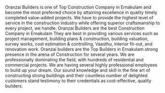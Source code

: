 Oranzai Builders is one of Top Construction Company in Ernakulam and become the most preferred choice by attaining excellence in quality timely completed value-added projects. We have to provide the highest level of service in the construction industry while offering superior craftsmanship to every project, we handle.
Oranzai Builders are the best Construction Company in Ernakulam They are best in providing various services such as project management, building plans & construction, building valuation, survey works, cost estimation & controlling, Vaasthu, interior fit-out, and renovation work.
Oranzai builders are the Top Builders in Ernakulam.strong presence in the arena of Construction for several years. We are professionally dominating the field, with hundreds of residential and commercial projects. We are having several highly professional employees to build up your dream. Our sound knowledge and skill in the fine art of constructing strong buildings and their countless number of delighted customers stand testimony to their credentials as cost-effective, quality builders.

